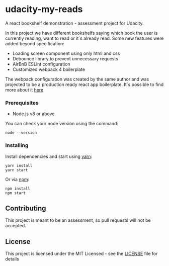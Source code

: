 # udacity-my-reads

A react bookshelf demonstration - assessment project for Udacity.

In this project we have different bookshelfs saying which book the user is currently reading, want to read or it´s already read. Some new features were added beyond specification:

* Loading screen component using only html and css
* Debounce library to prevent unnecessary requests
* AirBnB ESLint configuration
* Customized webpack 4 boilerplate

The webpack configuration was created by the same author and was projected to be a production ready react app boilerplate. It´s possible to find more about it [here](https://github.com/FerJSsilva/webpack-4-react-boilerplate).

### Prerequisites

* Node.js v8 or above

You can check your node version using the command:

```CLI
node --version
```

### Installing

Install dependencies and start using [yarn](https://yarnpkg.com):

```CLI
yarn install
yarn start
```

Or via [npm](https://www.npmjs.com/):

```CLI
npm install
npm start
```

## Contributing

This project is meant to be an assessment, so pull requests will not be accepted.

## License

This project is licensed under the MIT Licensed - see the [LICENSE](LICENSE) file for details
